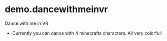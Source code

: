 # demo.dancewithmeinvr
Dance with me in VR

- Currently you can dance with 4 minecrafts characters. All very colorfull
